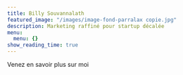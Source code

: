 ```yaml
---
title: Billy Souvannalath
featured_image: "/images/image-fond-parralax copie.jpg" 
description: Marketing raffiné pour startup décalée
menu:
  menu: {}
show_reading_time: true
---
```

Venez en savoir plus sur moi